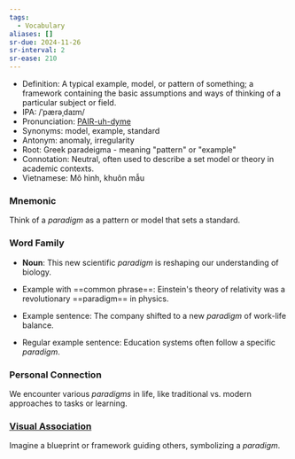 ```yaml
---
tags:
  - Vocabulary
aliases: []
sr-due: 2024-11-26
sr-interval: 2
sr-ease: 210
---
```


- Definition: A typical example, model, or pattern of something; a framework containing the basic assumptions and ways of thinking of a particular subject or field.
- IPA: /ˈpærəˌdaɪm/
- Pronunciation: [PAIR-uh-dyme](https://www.google.com/search?q=how+to+pronounce+paradigm)
- Synonyms: model, example, standard
- Antonym: anomaly, irregularity
- Root: Greek paradeigma - meaning "pattern" or "example"
- Connotation: Neutral, often used to describe a set model or theory in academic contexts.
- Vietnamese: Mô hình, khuôn mẫu

### Mnemonic

Think of a *paradigm* as a pattern or model that sets a standard.

### Word Family

- **Noun**: This new scientific *paradigm* is reshaping our understanding of biology.
  
- Example with ==common phrase==: Einstein's theory of relativity was a revolutionary ==paradigm== in physics.
- Example sentence: The company shifted to a new *paradigm* of work-life balance.
- Regular example sentence: Education systems often follow a specific *paradigm*.

### Personal Connection

We encounter various *paradigms* in life, like traditional vs. modern approaches to tasks or learning.

### [Visual Association](https://www.google.com/search?tbm=isch&q=paradigm)

Imagine a blueprint or framework guiding others, symbolizing a *paradigm*.
